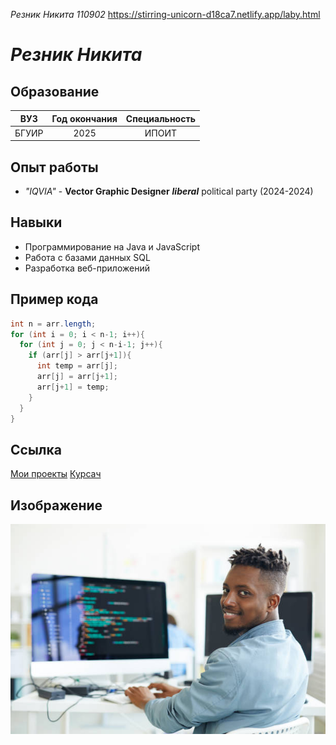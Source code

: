 *Резник Никита 110902*
https://stirring-unicorn-d18ca7.netlify.app/laby.html

# ***Резник Никита***

## Образование
|  ВУЗ  | Год окончания | Специальность |
| ----- | :-----------: | :-----------: |
| БГУИР | 2025          | ИПОИТ         |

## Опыт работы
- *"IQVIA"* - **Vector Graphic Designer** ***liberal*** political party (2024-2024)

## Навыки
- Программирование на Java и JavaScript
- Работа с базами данных SQL
- Разработка веб-приложений

## Пример кода
```java
int n = arr.length;
for (int i = 0; i < n-1; i++){
  for (int j = 0; j < n-i-1; j++){
    if (arr[j] > arr[j+1]){
      int temp = arr[j];
      arr[j] = arr[j+1];
      arr[j+1] = temp;
    }
  }
}
```

## Ссылка
[Мои проекты](https://stirring-unicorn-d18ca7.netlify.app/laby.html)
[Курсач](https://stellular-crumble-e0ef39.netlify.app)


## Изображение
![Картинка](https://github.com/Abyss7000/EVT-PIIS/blob/main/EVT/istockphoto-1017296544-612x612.jpg)
